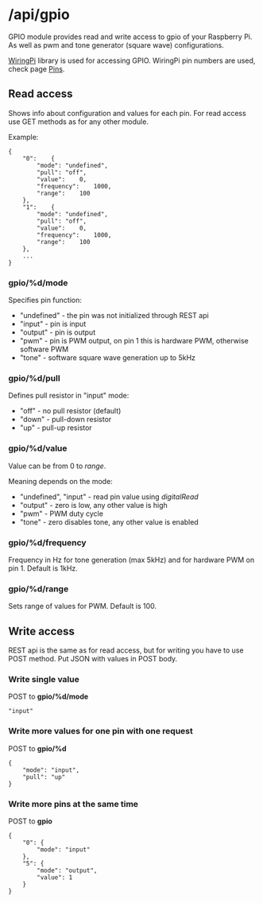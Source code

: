 # /api/gpio

GPIO module provides read and write access to gpio of your Raspberry Pi. As well as pwm and tone generator (square wave) configurations.

[WiringPi](http://wiringpi.com/) library is used for accessing GPIO. WiringPi pin numbers are used, check page [Pins](http://wiringpi.com/pins/).

## Read access

Shows info about configuration and values for each pin. For read access use GET methods as for any other module.

Example:
```
{
	"0":	{
		"mode":	"undefined",
		"pull":	"off",
		"value":	0,
		"frequency":	1000,
		"range":	100
	},
	"1":	{
		"mode":	"undefined",
		"pull":	"off",
		"value":	0,
		"frequency":	1000,
		"range":	100
	},
	...
}
```

### gpio/%d/mode

Specifies pin function:
* "undefined" - the pin was not initialized through REST api
* "input" - pin is input
* "output" - pin is output
* "pwm" - pin is PWM output, on pin 1 this is hardware PWM, otherwise software PWM
* "tone" - software square wave generation up to 5kHz

### gpio/%d/pull

Defines pull resistor in "input" mode:
* "off" - no pull resistor (default)
* "down" - pull-down resistor
* "up" - pull-up resistor

### gpio/%d/value

Value can be from 0 to *range*.

Meaning depends on the mode:
* "undefined", "input" - read pin value using *digitalRead*
* "output" - zero is low, any other value is high
* "pwm" - PWM duty cycle
* "tone" - zero disables tone, any other value is enabled

### gpio/%d/frequency

Frequency in Hz for tone generation (max 5kHz) and for hardware PWM on pin 1. Default is 1kHz.

### gpio/%d/range

Sets range of values for PWM. Default is 100.

## Write access

REST api is the same as for read access, but for writing you have to use POST method. Put JSON with values in POST body.

### Write single value

POST to **gpio/%d/mode**
```
"input"
```

### Write more values for one pin with one request

POST to **gpio/%d**
```
{
    "mode": "input",
    "pull": "up"
}
```

### Write more pins at the same time

POST to **gpio**
```
{
    "0": {
        "mode": "input"
    },
    "5": {
        "mode": "output",
        "value": 1
    }
}
```
